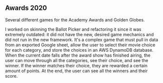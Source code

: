Awards 2020
-----------

Several different games for the Academy Awards and Golden Globes.

I worked on skinning the Ballot Picker and refactoring it since it was extremely outdated: it did not have the new, desired game mechanics and did not run in the new framework. It's a complex game that must pull in data from an exported Google sheet, allow the user to select their movie choice for each category, and store the choices in an AWS DynamoDB database. When the current date falls after the award show has finished airing, the user can move through all the categories, see their choice, and see the winner. If the winner matches their choice, they are rewarded a certain amount of points. At the end, the user can see all the winners and their score.